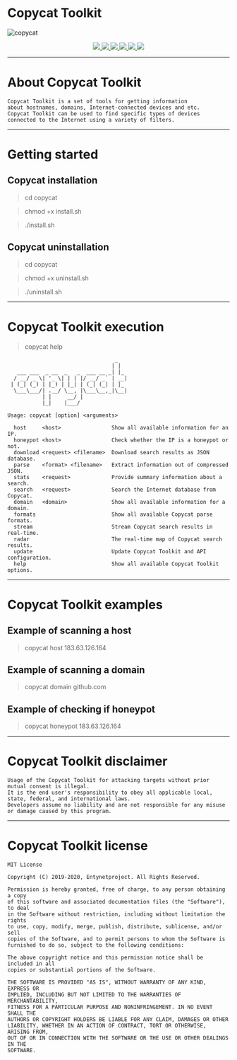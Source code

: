 # Copycat Toolkit

![copycat](https://user-images.githubusercontent.com/54115104/74148826-68892a80-4c17-11ea-930a-07a40c026eef.jpeg)

<p align="center">
  <a href="http://entynetproject.simplesite.com/">
    <img src="https://img.shields.io/badge/entynetproject-Ivan%20Nikolsky-blue.svg">
  </a>
  <a href="https://github.com/entynetproject/copycat/releases">
    <img src="https://img.shields.io/github/release/entynetproject/copycat.svg">
  </a>
  <a href="https://wikipedia.org/wiki/Python_(programming_language)">
    <img src="https://img.shields.io/badge/language-python-blue.svg">
 </a>
  <a href="https://github.com/entynetproject/copycat/issues?q=is%3Aissue+is%3Aclosed">
      <img src="https://img.shields.io/github/issues/entynetproject/copycat.svg">
  </a>
  <a href="https://github.com/entynetproject/copycat/wiki">
      <img src="https://img.shields.io/badge/wiki%20-copycat-lightgrey.svg">
 </a>
  <a href="https://twitter.com/entynetproject">
    <img src="https://img.shields.io/badge/twitter-entynetproject-blue.svg">
 </a>
</p>

***

# About Copycat Toolkit

    Copycat Toolkit is a set of tools for getting information 
    about hostnames, domains, Internet-connected devices and etc. 
    Copycat Toolkit can be used to find specific types of devices 
    connected to the Internet using a variety of filters. 
    
***
    
# Getting started

## Copycat installation

> cd copycat

> chmod +x install.sh

> ./install.sh

## Copycat uninstallation

> cd copycat

> chmod +x uninstall.sh

> ./uninstall.sh

***

# Copycat Toolkit execution

> copycat help

                                      _   
                                     | |  
       ___ ___  _ __  _   _  ___ __ _| |_ 
      / __/ _ \| '_ \| | | |/ __/ _` | __|
     | (_| (_) | |_) | |_| | (_| (_| | |_ 
      \___\___/| .__/ \__, |\___\__,_|\__|
               | |     __/ |              
               |_|    |___/       

    Usage: copycat [option] <arguments>
    
      host     <host>                Show all available information for an IP.
      honeypot <host>                Check whether the IP is a honeypot or not.
      download <request> <filename>  Download search results as JSON database.
      parse    <format> <filename>   Extract information out of compressed JSON.
      stats    <request>             Provide summary information about a search.               
      search   <request>             Search the Internet database from Copycat.
      domain   <domain>              Show all available information for a domain.
      formats                        Show all available Copycat parse formats.
      stream                         Stream Copycat search results in real-time.
      radar                          The real-time map of Copycat search results.
      update                         Update Copycat Toolkit and API configuration.
      help                           Show all available Copycat Toolkit options.
 
***
 
# Copycat Toolkit examples

## Example of scanning a host
 
> copycat host 183.63.126.164
       
## Example of scanning a domain

> copycat domain github.com

## Example of checking if honeypot

> copycat honeypot 183.63.126.164

***

# Copycat Toolkit disclaimer

    Usage of the Copycat Toolkit for attacking targets without prior mutual consent is illegal. 
    It is the end user's responsibility to obey all applicable local, state, federal, and international laws. 
    Developers assume no liability and are not responsible for any misuse or damage caused by this program.

***

# Copycat Toolkit license

    MIT License

    Copyright (C) 2019-2020, Entynetproject. All Rights Reserved.

    Permission is hereby granted, free of charge, to any person obtaining a copy
    of this software and associated documentation files (the "Software"), to deal
    in the Software without restriction, including without limitation the rights
    to use, copy, modify, merge, publish, distribute, sublicense, and/or sell
    copies of the Software, and to permit persons to whom the Software is
    furnished to do so, subject to the following conditions:

    The above copyright notice and this permission notice shall be included in all
    copies or substantial portions of the Software.

    THE SOFTWARE IS PROVIDED "AS IS", WITHOUT WARRANTY OF ANY KIND, EXPRESS OR
    IMPLIED, INCLUDING BUT NOT LIMITED TO THE WARRANTIES OF MERCHANTABILITY,
    FITNESS FOR A PARTICULAR PURPOSE AND NONINFRINGEMENT. IN NO EVENT SHALL THE
    AUTHORS OR COPYRIGHT HOLDERS BE LIABLE FOR ANY CLAIM, DAMAGES OR OTHER
    LIABILITY, WHETHER IN AN ACTION OF CONTRACT, TORT OR OTHERWISE, ARISING FROM,
    OUT OF OR IN CONNECTION WITH THE SOFTWARE OR THE USE OR OTHER DEALINGS IN THE
    SOFTWARE.

